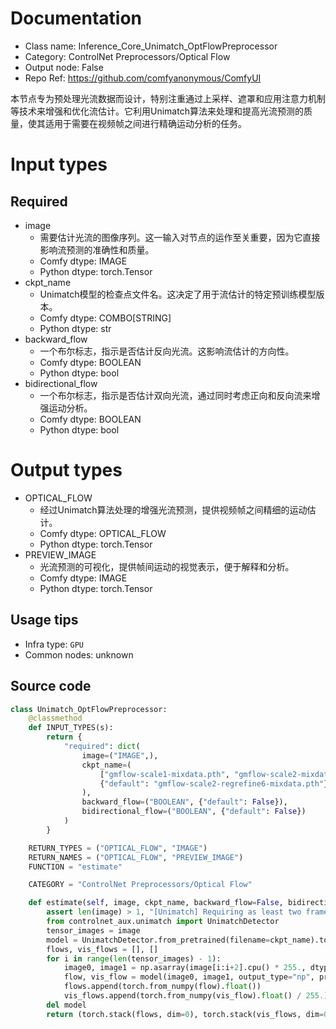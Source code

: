 
# Documentation
- Class name: Inference_Core_Unimatch_OptFlowPreprocessor
- Category: ControlNet Preprocessors/Optical Flow
- Output node: False
- Repo Ref: https://github.com/comfyanonymous/ComfyUI

本节点专为预处理光流数据而设计，特别注重通过上采样、遮罩和应用注意力机制等技术来增强和优化流估计。它利用Unimatch算法来处理和提高光流预测的质量，使其适用于需要在视频帧之间进行精确运动分析的任务。

# Input types
## Required
- image
    - 需要估计光流的图像序列。这一输入对节点的运作至关重要，因为它直接影响流预测的准确性和质量。
    - Comfy dtype: IMAGE
    - Python dtype: torch.Tensor
- ckpt_name
    - Unimatch模型的检查点文件名。这决定了用于流估计的特定预训练模型版本。
    - Comfy dtype: COMBO[STRING]
    - Python dtype: str
- backward_flow
    - 一个布尔标志，指示是否估计反向光流。这影响流估计的方向性。
    - Comfy dtype: BOOLEAN
    - Python dtype: bool
- bidirectional_flow
    - 一个布尔标志，指示是否估计双向光流，通过同时考虑正向和反向流来增强运动分析。
    - Comfy dtype: BOOLEAN
    - Python dtype: bool

# Output types
- OPTICAL_FLOW
    - 经过Unimatch算法处理的增强光流预测，提供视频帧之间精细的运动估计。
    - Comfy dtype: OPTICAL_FLOW
    - Python dtype: torch.Tensor
- PREVIEW_IMAGE
    - 光流预测的可视化，提供帧间运动的视觉表示，便于解释和分析。
    - Comfy dtype: IMAGE
    - Python dtype: torch.Tensor


## Usage tips
- Infra type: `GPU`
- Common nodes: unknown


## Source code
```python
class Unimatch_OptFlowPreprocessor:
    @classmethod
    def INPUT_TYPES(s):
        return {
            "required": dict(
                image=("IMAGE",),
                ckpt_name=(
                    ["gmflow-scale1-mixdata.pth", "gmflow-scale2-mixdata.pth", "gmflow-scale2-regrefine6-mixdata.pth"],
                    {"default": "gmflow-scale2-regrefine6-mixdata.pth"}
                ),
                backward_flow=("BOOLEAN", {"default": False}),
                bidirectional_flow=("BOOLEAN", {"default": False})
            )
        }

    RETURN_TYPES = ("OPTICAL_FLOW", "IMAGE")
    RETURN_NAMES = ("OPTICAL_FLOW", "PREVIEW_IMAGE")
    FUNCTION = "estimate"

    CATEGORY = "ControlNet Preprocessors/Optical Flow"

    def estimate(self, image, ckpt_name, backward_flow=False, bidirectional_flow=False):
        assert len(image) > 1, "[Unimatch] Requiring as least two frames as a optical flow estimator. Only use this node on video input."    
        from controlnet_aux.unimatch import UnimatchDetector
        tensor_images = image
        model = UnimatchDetector.from_pretrained(filename=ckpt_name).to(model_management.get_torch_device())
        flows, vis_flows = [], []
        for i in range(len(tensor_images) - 1):
            image0, image1 = np.asarray(image[i:i+2].cpu() * 255., dtype=np.uint8)
            flow, vis_flow = model(image0, image1, output_type="np", pred_bwd_flow=backward_flow, pred_bidir_flow=bidirectional_flow)
            flows.append(torch.from_numpy(flow).float())
            vis_flows.append(torch.from_numpy(vis_flow).float() / 255.)
        del model
        return (torch.stack(flows, dim=0), torch.stack(vis_flows, dim=0))

```

